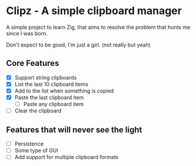 # Clipz - A simple clipboard manager

A simple project to learn Zig, that aims to resolve the problem that hunts me since I was born.

Don't expect to be good, I'm just a girl. (not really but yeah)

## Core Features
- [x] Support string clipboards
- [x] List the last 10 clipboard items
- [x] Add to the list when something is copied
- [x] Paste the last clipboard item
	- [ ] Paste any clipboard item
- [ ] Clear the clipboard

## Features that will never see the light
- [ ] Persistence
- [ ] Some type of GUI
- [ ] Add support for multiple clipboard formats
